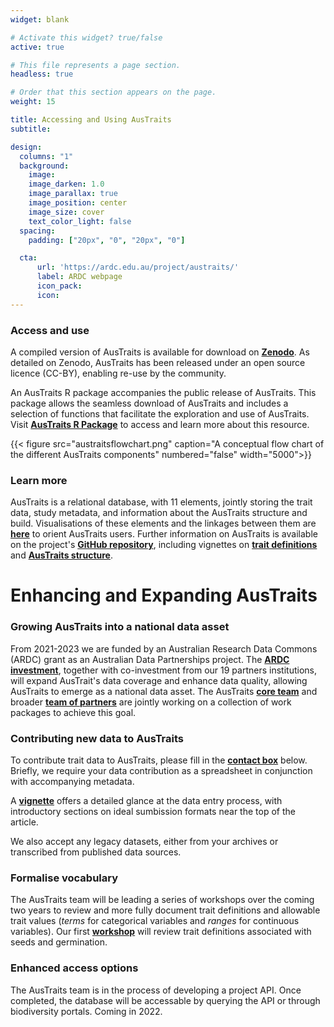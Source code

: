 ```yaml
---
widget: blank

# Activate this widget? true/false
active: true

# This file represents a page section.
headless: true

# Order that this section appears on the page.
weight: 15

title: Accessing and Using AusTraits
subtitle:

design:
  columns: "1"
  background:
    image:
    image_darken: 1.0
    image_parallax: true
    image_position: center
    image_size: cover
    text_color_light: false
  spacing:
    padding: ["20px", "0", "20px", "0"]

  cta:
      url: 'https://ardc.edu.au/project/austraits/'
      label: ARDC webpage
      icon_pack:
      icon:
---
```

### Access and use
A compiled version of AusTraits is available for download on **[Zenodo](http://doi.org/10.5281/zenodo.5112001.)**. As detailed on Zenodo, AusTraits has been released under an open source licence (CC-BY), enabling re-use by the community. 

An AusTraits R package accompanies the public release of AusTraits. This package allows the seamless download of AusTraits and includes a selection of functions that facilitate the exploration and use of AusTraits. Visit **[AusTraits R Package](https://traitecoevo.github.io/austraits/)** to access and learn more about this resource.

{{< figure src="austraitsflowchart.png" caption="A conceptual flow chart of the different AusTraits components" numbered="false" width="5000">}}

### Learn more
AusTraits is a relational database, with 11 elements, jointly storing the trait data, study metadata, and information about the AusTraits structure and build. Visualisations of these elements and the linkages between them are **[here](database/)** to orient AusTraits users. Further information on AusTraits is available on the project's **[GitHub repository](http://traitecoevo.github.io/austraits.build/index.html)**, including vignettes on **[trait definitions](http://traitecoevo.github.io/austraits.build/articles/Trait_definitions.html)** and **[AusTraits structure](http://traitecoevo.github.io/austraits.build/articles/austraits_structure.html)**. 

# Enhancing and Expanding AusTraits

### Growing AusTraits into a national data asset
From 2021-2023 we are funded by an Australian Research Data Commons (ARDC) grant as an Australian Data Partnerships project. The **[ARDC investment](https://ardc.edu.au/project/austraits/)**, together with co-investment from our 19 partners institutions, will expand AusTrait's data coverage and enhance data quality, allowing AusTraits to emerge as a national data asset. The AusTraits **[core team](team/)** and broader **[team of partners](authors/)** are jointly working on a collection of work packages to achieve this goal.

### Contributing new data to AusTraits
To contribute trait data to AusTraits, please fill in the **[contact box](contact/)** below. Briefly, we require your data contribution as a spreadsheet in conjunction with accompanying metadata. 

A **[vignette](http://traitecoevo.github.io/austraits.build/articles/adding_data.html)** offers a detailed glance at the data entry process, with introductory sections on ideal sumbission formats near the top of the article.

We also accept any legacy datasets, either from your archives or transcribed from published data sources.

### Formalise vocabulary
The AusTraits team will be leading a series of workshops over the coming two years to review and more fully document trait definitions and allowable trait values (*terms* for categorical variables and *ranges* for continuous variables). Our first **[workshop](news/)** will review trait definitions associated with seeds and germination.

### Enhanced access options
The AusTraits team is in the process of developing a project API. Once completed, the database will be accessable by querying the API or through biodiversity portals. Coming in 2022.
